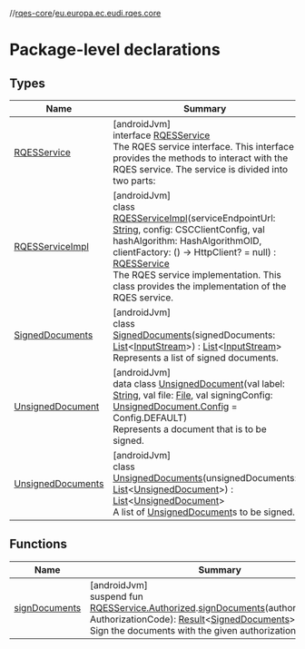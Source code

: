 //[rqes-core](../../index.md)/[eu.europa.ec.eudi.rqes.core](index.md)

# Package-level declarations

## Types

| Name | Summary |
|---|---|
| [RQESService](-r-q-e-s-service/index.md) | [androidJvm]<br>interface [RQESService](-r-q-e-s-service/index.md)<br>The RQES service interface. This interface provides the methods to interact with the RQES service. The service is divided into two parts: |
| [RQESServiceImpl](-r-q-e-s-service-impl/index.md) | [androidJvm]<br>class [RQESServiceImpl](-r-q-e-s-service-impl/index.md)(serviceEndpointUrl: [String](https://kotlinlang.org/api/latest/jvm/stdlib/kotlin/-string/index.html), config: CSCClientConfig, val hashAlgorithm: HashAlgorithmOID, clientFactory: () -&gt; HttpClient? = null) : [RQESService](-r-q-e-s-service/index.md)<br>The RQES service implementation. This class provides the implementation of the RQES service. |
| [SignedDocuments](-signed-documents/index.md) | [androidJvm]<br>class [SignedDocuments](-signed-documents/index.md)(signedDocuments: [List](https://kotlinlang.org/api/latest/jvm/stdlib/kotlin.collections/-list/index.html)&lt;[InputStream](https://developer.android.com/reference/kotlin/java/io/InputStream.html)&gt;) : [List](https://kotlinlang.org/api/latest/jvm/stdlib/kotlin.collections/-list/index.html)&lt;[InputStream](https://developer.android.com/reference/kotlin/java/io/InputStream.html)&gt; <br>Represents a list of signed documents. |
| [UnsignedDocument](-unsigned-document/index.md) | [androidJvm]<br>data class [UnsignedDocument](-unsigned-document/index.md)(val label: [String](https://kotlinlang.org/api/latest/jvm/stdlib/kotlin/-string/index.html), val file: [File](https://developer.android.com/reference/kotlin/java/io/File.html), val signingConfig: [UnsignedDocument.Config](-unsigned-document/-config/index.md) = Config.DEFAULT)<br>Represents a document that is to be signed. |
| [UnsignedDocuments](-unsigned-documents/index.md) | [androidJvm]<br>class [UnsignedDocuments](-unsigned-documents/index.md)(unsignedDocuments: [List](https://kotlinlang.org/api/latest/jvm/stdlib/kotlin.collections/-list/index.html)&lt;[UnsignedDocument](-unsigned-document/index.md)&gt;) : [List](https://kotlinlang.org/api/latest/jvm/stdlib/kotlin.collections/-list/index.html)&lt;[UnsignedDocument](-unsigned-document/index.md)&gt; <br>A list of [UnsignedDocument](-unsigned-document/index.md)s to be signed. |

## Functions

| Name | Summary |
|---|---|
| [signDocuments](sign-documents.md) | [androidJvm]<br>suspend fun [RQESService.Authorized](-r-q-e-s-service/-authorized/index.md).[signDocuments](sign-documents.md)(authorizationCode: AuthorizationCode): [Result](https://kotlinlang.org/api/latest/jvm/stdlib/kotlin/-result/index.html)&lt;[SignedDocuments](-signed-documents/index.md)&gt;<br>Sign the documents with the given authorization code. |
